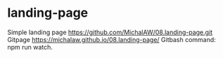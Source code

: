 # landing-page
Simple landing page
https://github.com/MichalAW/08.landing-page.git
Gitpage
https://michalaw.github.io/08.landing-page/
Gitbash
command: npm run watch.
